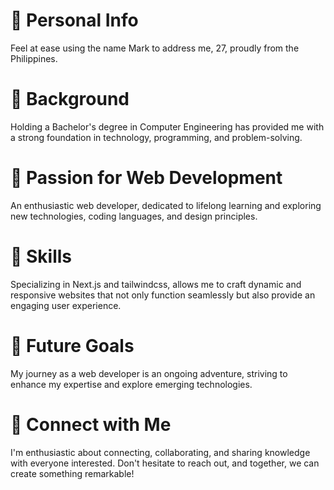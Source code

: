 <h1>👋 Personal Info</h1><p>Feel at ease using the name Mark to address me, 27, proudly from the Philippines.</p>
<h1>👀 Background</h1> <p>Holding a Bachelor's degree in Computer Engineering has provided me with a strong foundation in technology, programming, and problem-solving.</p>
<h1>🌱 Passion for Web Development</h1><p>An enthusiastic web developer, dedicated to lifelong learning and exploring new technologies, coding languages, and design principles.</p>
<h1>🔧 Skills </h1> <p>Specializing in Next.js and tailwindcss, allows me to craft dynamic and responsive websites that not only function seamlessly but also provide an engaging user experience.</p>
<h1>🚀 Future Goals</h1><p>My journey as a web developer is an ongoing adventure, striving to enhance my expertise and explore emerging technologies.</p>
<h1>🤝 Connect with Me</h1><p>I'm enthusiastic about connecting, collaborating, and sharing knowledge with everyone interested. Don't hesitate to reach out, and together, we can create something remarkable!
</p>
